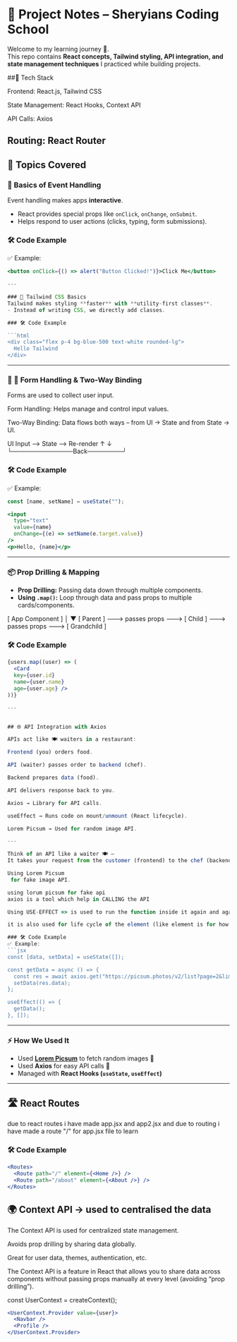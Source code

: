 # 🎯 Project Notes – Sheryians Coding School  

Welcome to my learning journey 🚀.  
This repo contains **React concepts, Tailwind styling, API integration, and state management techniques** I practiced while building projects.  

##🚀 Tech Stack

Frontend: React.js, Tailwind CSS

State Management: React Hooks, Context API

API Calls: Axios

Routing: React Router
---

## 📌 Topics Covered  

### 🔹 Basics of Event Handling  
Event handling makes apps **interactive**.  
- React provides special props like `onClick`, `onChange`, `onSubmit`.  
- Helps respond to user actions (clicks, typing, form submissions).  

### 🛠️ Code Example  
✅ Example:  
```jsx
<button onClick={() => alert("Button Clicked!")}>Click Me</button>

---

### 🎨 Tailwind CSS Basics  
Tailwind makes styling **faster** with **utility-first classes**.  
- Instead of writing CSS, we directly add classes.  

### 🛠️ Code Example    

```html
<div class="flex p-4 bg-blue-500 text-white rounded-lg">
  Hello Tailwind
</div>
```

---

### 📝 📝 Form Handling & Two-Way Binding

Forms are used to collect user input.

Form Handling: Helps manage and control input values.

Two-Way Binding: Data flows both ways – from UI → State and from State → UI. 

UI Input  ⟶  State  ⟶  Re-render
   ↑                         ↓
   └──────────────Back────────┘

### 🛠️ Code Example  
✅ Example:

```jsx
const [name, setName] = useState("");

<input 
  type="text" 
  value={name} 
  onChange={(e) => setName(e.target.value)} 
/>
<p>Hello, {name}</p>
```
---

### 📦 Prop Drilling & Mapping  
- **Prop Drilling:** Passing data down through multiple components.  
- **Using `.map()`:** Loop through data and pass props to multiple cards/components.  

[ App Component ]
        │
        ▼
[ Parent ] ---> passes props ---> [ Child ] ---> passes props ---> [ Grandchild ]

### 🛠️ Code Example  
```jsx
{users.map((user) => (
  <Card 
  key={user.id} 
  name={user.name}
  age={user.age} />
))}

---


## 🌐 API Integration with Axios

APIs act like 🍽️ waiters in a restaurant:

Frontend (you) orders food.

API (waiter) passes order to backend (chef).

Backend prepares data (food).

API delivers response back to you.

Axios → Library for API calls.

useEffect → Runs code on mount/unmount (React lifecycle).

Lorem Picsum → Used for random image API.

---

Think of an API like a waiter 🍽️ –
It takes your request from the customer (frontend) to the chef (backend) and brings back the food (data).

Using Lorem Picsum
 for fake image API.

using lorum picsum for fake api
axios is a tool which help in CALLING the API

Using USE-EFFECT => is used to run the function inside it again and again 

it is also used for life cycle of the element (like element is for how much time like element when will be mounted and when it will be unmounted)

### 🛠️ Code Example  
✅ Example:
```jsx
const [data, setData] = useState([]);

const getData = async () => {
  const res = await axios.get("https://picsum.photos/v2/list?page=2&limit=5");
  setData(res.data);
};

useEffect(() => {
  getData();
}, []);
```
---


### ⚡ How We Used It  
- Used **[Lorem Picsum](https://picsum.photos/)** to fetch random images 📸  
- Used **Axios** for easy API calls 🔄  
- Managed with **React Hooks (`useState`, `useEffect`)**  

---

## 🛣️ React Routes

 due to react routes i have made app.jsx and app2.jsx and due to routing i have made a route "/" for app.jsx file to learn 

### 🛠️ Code Example  
```jsx
<Routes>
  <Route path="/" element={<Home />} />
  <Route path="/about" element={<About />} />
</Routes>
```

## 🌍 Context API -> used to centralised the data 

The Context API is used for centralized state management.

Avoids prop drilling by sharing data globally.

Great for user data, themes, authentication, etc.

The Context API is a feature in React that allows you to share data across components without passing props manually at every level (avoiding “prop drilling”).

const UserContext = createContext();

```jsx
<UserContext.Provider value={user}>
  <Navbar />
  <Profile />
</UserContext.Provider>
```